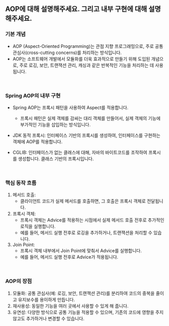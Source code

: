 ## AOP에 대해 설명해주세요. 그리고 내부 구현에 대해 설명해주세요.

### 기본 개념

- AOP (Aspect-Oriented Programming)는 관점 지향 프로그래밍으로, 주로 공통 관심사(cross-cutting concerns)를 처리하는 방식입니다.
- AOP는 소프트웨어 개발에서 모듈화를 더욱 효과적으로 만들기 위해 도입된 개념으로, 주로 로깅, 보안, 트랜잭션 관리, 캐싱과 같은 반복적인 기능을 처리하는 데 사용됩니다.

<br/>

### Spring AOP의 내부 구현

- Spring AOP는 프록시 패턴을 사용하여 Aspect를 적용합니다.
    - 프록시 패턴은 실제 객체를 감싸는 대리 객체를 만들어서, 실제 객체의 기능에 부가적인 기능을 삽입하는 방식입니다.

- JDK 동적 프록시: 인터페이스 기반의 프록시를 생성하여, 인터페이스를 구현하는 객체에 AOP를 적용합니다.
- CGLIB: 인터페이스가 없는 클래스에 대해, 자바의 바이트코드를 조작하여 프록시를 생성합니다. 클래스 기반의 프록시입니다.

<br/>

### 핵심 동작 흐름

1. 메서드 호출:
    - 클라이언트 코드가 실제 메서드를 호출하면, 그 호출은 프록시 객체로 전달됩니다.
2. 프록시 객체:
    - 프록시 객체는 Advice를 적용하는 시점에서 실제 메서드 호출 전후로 추가적인 로직을 실행합니다.
    - 예를 들어, 메서드 실행 전후로 로깅을 추가하거나, 트랜잭션을 처리할 수 있습니다.
3. Join Point:
    - 프록시 객체 내부에서 Join Point에 맞춰서 Advice를 실행합니다.
    - 예를 들어, 메서드 실행 전후로 Advice가 적용됩니다.

<br/>

### AOP의 장점

1. 모듈화: 공통 관심사(예: 로깅, 보안, 트랜잭션 관리)를 분리하여 코드의 중복을 줄이고 유지보수를 용이하게 만듭니다.
2. 재사용성: 동일한 기능을 여러 곳에서 사용할 수 있게 해 줍니다.
3. 유연성: 다양한 방식으로 공통 기능을 적용할 수 있으며, 기존의 코드에 영향을 주지 않고도 추가하거나 변경할 수 있습니다.
